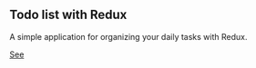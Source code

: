 ## Todo list with Redux

A simple application for organizing your daily tasks with Redux.

[See](https://github.com/Artyshook/Ita-projects-2022/tree/main/src/pages/TodoList)



<!-- ![mock1](https://user-images.githubusercontent.com/100515756/190504169-e58d20fe-0572-4a01-b42d-e7daea5b58ab.png)
A simple To-do list application made with React and Redux Toolkit for state management.
You can filter between tasks via buttons above, complete or delete individual tasks,
completed ones get a line through the text and a green tick mark. It is also possible to
complete all at once and then delete everything that is marked as completed. -->

